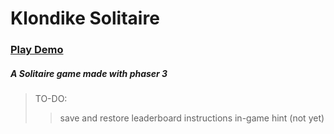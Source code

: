 # Klondike Solitaire
### [Play Demo](https://atp-solitaire.netlify.app)
##### A Solitaire game made with phaser 3
  
> TO-DO:
>> save and restore
>> leaderboard
>> instructions
>> in-game hint (not yet)